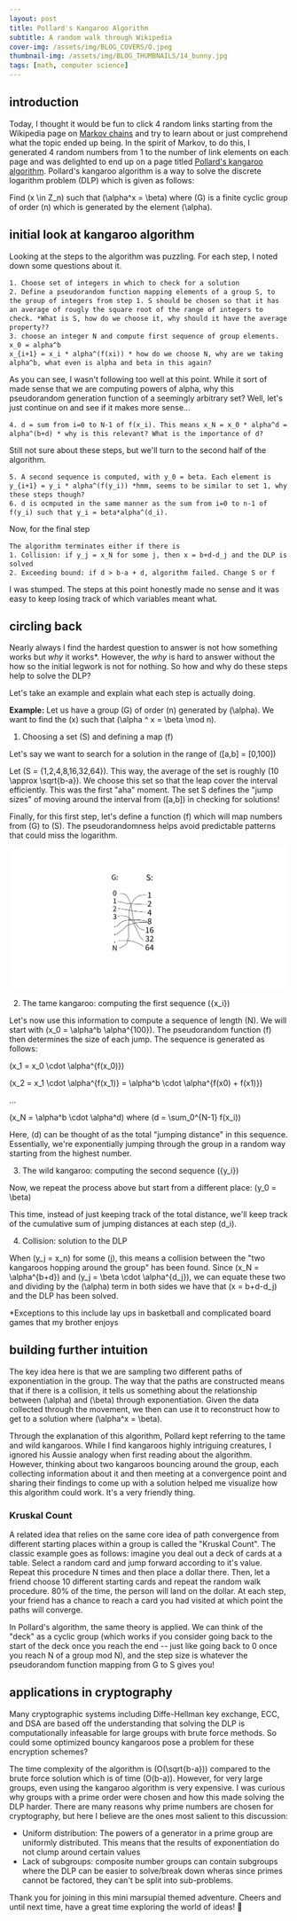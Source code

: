 ```yaml
---
layout: post
title: Pollard's Kangaroo Algorithm
subtitle: A random walk through Wikipedia  
cover-img: /assets/img/BLOG_COVERS/O.jpeg
thumbnail-img: /assets/img/BLOG_THUMBNAILS/14_bunny.jpg
tags: [math, computer science]
---
```


## introduction

Today, I thought it would be fun to click 4 random links starting from the Wikipedia page on [Markov chains](https://en.wikipedia.org/wiki/Markov_chain) and try to learn about or just comprehend what the topic ended up being. In the spirit of Markov, to do this, I generated 4 random numbers from 1 to the number of link elements on each page and was delighted to end up on a page titled [Pollard's kangaroo algorithm](https://en.wikipedia.org/wiki/Pollard%27s_kangaroo_algorithm). Pollard's kangaroo algorithm is a way to solve the discrete logarithm problem (DLP) which is given as follows:

Find \(x \in Z_n\) such that \(\alpha^x = \beta\) where \(G\) is a finite cyclic group of order \(n\) which is generated by the element \(\alpha\). 

## initial look at kangaroo algorithm

Looking at the steps to the algorithm was puzzling. For each step, I noted down some questions about it.

```
1. Choose set of integers in which to check for a solution
2. Define a pseudorandom function mapping elements of a group S, to the group of integers from step 1. S should be chosen so that it has an average of rougly the square root of the range of integers to check. *What is S, how do we choose it, why should it have the average property??
3. choose an integer N and compute first sequence of group elements. 
x_0 = alpha^b
x_{i+1} = x_i * alpha^(f(xi)) * how do we choose N, why are we taking alpha^b, what even is alpha and beta in this again?
```
As you can see, I wasn't following too well at this point. While it sort of made sense that we are computing powers of alpha, why this pseudorandom generation function of a seemingly arbitrary set? Well, let's just continue on and see if it makes more sense...

```
4. d = sum from i=0 to N-1 of f(x_i). This means x_N = x_0 * alpha^d = alpha^(b+d) * why is this relevant? What is the importance of d?
```

Still not sure about these steps, but we'll turn to the second half of the algorithm.

```
5. A second sequence is computed, with y_0 = beta. Each element is y_{i+1} = y_i * alpha^(f(y_i)) *hmm, seems to be similar to set 1, why these steps though?
6. d is ocmputed in the same manner as the sum from i=0 to n-1 of f(y_i) such that y_i = beta*alpha^(d_i).
```

Now, for the final step

```
The algorithm terminates either if there is
1. Collision: if y_j = x_N for some j, then x = b+d-d_j and the DLP is solved
2. Exceeding bound: if d > b-a + d, algorithm failed. Change S or f
```

I was stumped. The steps at this point honestly made no sense and it was easy to keep losing track of which variables meant what. 

## circling back
Nearly always I find the hardest question to answer is not how something works but *why* it works*. However, the *why* is hard to answer without the how so the initial legwork is not for nothing. So how and why do these steps help to solve the DLP? 

Let's take an example and explain what each step is actually doing.

**Example:** 
Let us have a group \(G\) of order \(n\) generated by \(\alpha\). We want to find the \(x\) such that \(\alpha ^ x = \beta \mod n\).


1. Choosing a set \(S\) and defining a map \(f\)

Let's say we want to search for a solution in the range of \([a,b] = [0,100]\)

Let \(S = \{1,2,4,8,16,32,64\}\). This way, the average of the set is roughly \(10 \approx \sqrt{b-a}\). We choose this set so that the leap cover the interval efficiently. This was the first "aha" moment. The set S defines the "jump sizes" of moving around the interval from \([a,b]\) in checking for solutions!

Finally, for this first step, let's define a function \(f\) which will map numbers from \(G\) to \(S\). The pseudorandomness helps avoid predictable patterns that could miss the logarithm.

![image](/assets/img/kangaroo/Drawing.png)

2. The tame kangaroo: computing the first sequence \(\{x_i\}\)

Let's now use this information to compute a sequence of length \(N\). We will start with \(x_0 = \alpha^b \alpha^{100}\). The pseudorandom function \(f\) then determines the size of each jump. The sequence is generated as follows:

\(x_1 = x_0 \cdot \alpha^{f(x_0)}\) 

\(x_2 = x_1 \cdot \alpha^{f(x_1)} = \alpha^b \cdot \alpha^{f(x0) + f(x1)}\)

...

\(x_N = \alpha^b \cdot \alpha^d\) where \(d = \sum_0^{N-1} f(x_i)\)

Here, \(d\) can be thought of as the total "jumping distance" in this sequence. Essentially, we're exponentially jumping through the group in a random way starting from the highest number.

3. The wild kangaroo: computing the second sequence \(\{y_i\}\)

Now, we repeat the process above but start from a different place: \(y_0 = \beta\)

This time, instead of just keeping track of the total distance, we'll keep track of the cumulative sum of jumping distances at each step \(d_i\).


4. Collision: solution to the DLP

When \(y_j = x_n\) for some \(j\), this means a collision between the "two kangaroos hopping around the group" has been found. Since \(x_N = \alpha^{b+d}\) and \(y_j = \beta \cdot \alpha^{d_j}\), we can equate these two and dividing by the \(\alpha\) term in both sides we have that \(x = b+d-d_j\) and the DLP has been solved.


*Exceptions to this include lay ups in basketball and complicated board games that my brother enjoys

## building further intuition
The key idea here is that we are sampling two different paths of exponentiation in the group. The way that the paths are constructed means that if there is a collision, it tells us something about the relationship between \(\alpha\) and \(\beta\) through exponentiation. Given the data collected through the movement, we then can use it to reconstruct how to get to a solution where \(\alpha^x = \beta\). 

Through the explanation of this algorithm, Pollard kept referring to the tame and wild kangaroos. While I find kangaroos highly intriguing creatures, I ignored his Aussie analogy when first reading about the algorithm. However, thinking about two kangaroos bouncing around the group, each collecting information about it and then meeting at a convergence point and sharing their findings to come up with a solution helped me visualize how this algorithm could work. It's a very friendly thing. 

### Kruskal Count
A related idea that relies on the same core idea of path convergence from different starting places within a group is called the "Kruskal Count". The classic example goes as follows: imagine you deal out a deck of cards at a table. Select a random card and jump forward according to it's value. Repeat this procedure N times and then place a dollar there. Then, let a friend choose 10 different starting cards and repeat the random walk procedure. 80% of the time, the person will land on the dollar. At each step, your friend has a chance to reach a card you had visited at which point the paths will converge.

In Pollard's algorithm, the same theory is applied. We can think of the "deck" as a cyclic group (which works if you consider going back to the start of the deck once you reach the end -- just like going back to 0 once you reach N of a group mod N), and the step size is whatever the pseudorandom function mapping from G to S gives you!


## applications in cryptography
Many cryptographic systems including Diffe-Hellman key exchange, ECC, and DSA are based off the understanding that solving the DLP is computationally infeasable for large groups with brute force methods. So could some optimized bouncy kangaroos pose a problem for these encryption schemes? 

The time complexity of the algorithm is \(O(\sqrt{b-a})\) compared to the brute force solution which is of time \(O(b-a)\). However, for very large groups, even using the kangaroo algorithm is very expensive. I was curious why groups with a prime order were chosen and how this made solving the DLP harder. There are many reasons why prime numbers are chosen for cryptography, but here I believe are the ones most salient to this discussion:

* Uniform distribution: The powers of a generator in a prime group are uniformly distributed. This means that the results of exponentiation do not clump around certain values
* Lack of subgroups: composite number groups can contain subgroups where the DLP can be easier to solve/break down wheras since primes cannot be factored, they can't be split into sub-problems.


Thank you for joining in this mini marsupial themed adventure. Cheers and until next time, have a great time exploring the world of ideas! 🦘